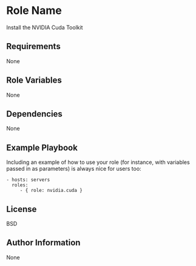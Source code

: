 Role Name
=========

Install the NVIDIA Cuda Toolkit

Requirements
------------

None

Role Variables
--------------

None

Dependencies
------------

None

Example Playbook
----------------

Including an example of how to use your role (for instance, with variables passed in as parameters) is always nice for users too:

    - hosts: servers
      roles:
         - { role: nvidia.cuda }

License
-------

BSD

Author Information
------------------

None
